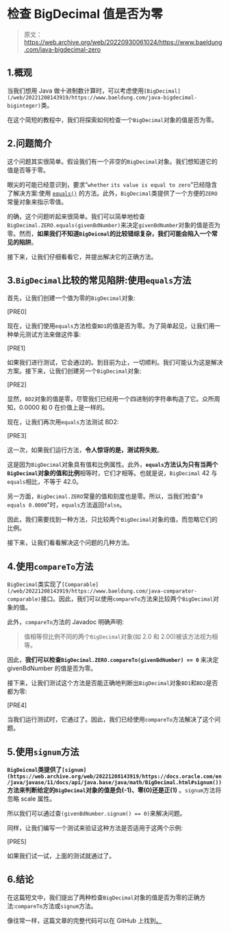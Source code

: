 # 检查 BigDecimal 值是否为零

> 原文：<https://web.archive.org/web/20220930061024/https://www.baeldung.com/java-bigdecimal-zero>

## 1.概观

当我们想用 Java 做十进制数计算时，可以考虑使用`[BigDecimal](/web/20221208143919/https://www.baeldung.com/java-bigdecimal-biginteger)`类。

在这个简短的教程中，我们将探索如何检查一个`BigDecimal`对象的值是否为零。

## 2.问题简介

这个问题其实很简单。假设我们有一个非空的`BigDecimal`对象。我们想知道它的值是否等于零。

眼尖的可能已经意识到，要求“`whether` `its value is equal to zero`”已经隐含了解决方案:使用 [`equals()`](/web/20221208143919/https://www.baeldung.com/java-equals-method-operator-difference) 的方法。此外，`BigDecimal`类提供了一个方便的`ZERO`常量对象来指示零值。

的确，这个问题听起来很简单。我们可以简单地检查`BigDecimal.ZERO.equals(givenBdNumber)`来决定`givenBdNumber`对象的值是否为零。然而，**如果我们不知道`BigDeicmal`的比较错综复杂，我们可能会陷入一个常见的陷阱**。

接下来，让我们仔细看看它，并提出解决它的正确方法。

## 3.`BigDecimal`比较的常见陷阱:使用`equals`方法

首先，让我们创建一个值为零的`BigDecimal`对象:

[PRE0]

现在，让我们使用`equals`方法检查`BD1`的值是否为零。为了简单起见，让我们用一种单元测试方法来做这件事:

[PRE1]

如果我们进行测试，它会通过的。到目前为止，一切顺利。我们可能认为这是解决方案。接下来，让我们创建另一个`BigDecimal`对象:

[PRE2]

显然，`BD2`对象的值是零，尽管我们已经用一个四进制的字符串构造了它。众所周知，0.0000 和 0 在价值上是一样的。

现在，让我们再次用`equals`方法测试 BD2:

[PRE3]

这一次，如果我们运行方法，**令人惊讶的是，测试将失败**。

这是因为`BigDecimal`对象具有值和比例属性。此外，**`equals`方法认为只有当两个`BigDecimal`对象的值和比例**相等时，它们才相等。也就是说，`BigDecimal` 42 与`equals`相比，不等于 42.0。

另一方面，`BigDecimal.ZERO`常量的值和刻度也是零。所以，当我们检查"`0 equals 0.0000`"时，`equals`方法返回`false`。

因此，我们需要找到一种方法，只比较两个`BigDecimal`对象的值，而忽略它们的比例。

接下来，让我们看看解决这个问题的几种方法。

## 4.使用`compareTo`方法

`BigDecimal`类实现了`[Comparable](/web/20221208143919/https://www.baeldung.com/java-comparator-comparable)`接口。因此，我们可以使用`compareTo`方法来比较两个`BigDecimal`对象的值。

此外，`compareTo`方法的 Javadoc 明确声明:

> 值相等但比例不同的两个`BigDecimal`对象(如 2.0 和 2.00)被该方法视为相等。

因此，**我们可以检查`BigDecimal.ZERO.compareTo(givenBdNumber) == 0`** 来决定 givenBdNumber 的值是否为零。

接下来，让我们测试这个方法是否能正确地判断出`BigDecimal`对象`BD1`和`BD2`是否都为零:

[PRE4]

当我们运行测试时，它通过了。因此，我们已经使用`compareTo`方法解决了这个问题。

## 5.使用`signum`方法

**`BigDeicmal`类提供了`[signum](https://web.archive.org/web/20221208143919/https://docs.oracle.com/en/java/javase/11/docs/api/java.base/java/math/BigDecimal.html#signum())`方法来判断给定的`BigDecimal`对象的值是负(-1)、零(0)还是正(1)** 。`signum`方法将忽略 scale 属性。

所以我们可以通过查`(givenBdNumber.signum() == 0)`来解决问题。

同样，让我们编写一个测试来验证这种方法是否适用于这两个示例:

[PRE5]

如果我们试一试，上面的测试就通过了。

## 6.结论

在这篇短文中，我们提出了两种检查`BigDecimal`对象的值是否为零的正确方法:`compareTo`方法或`signum`方法。

像往常一样，这篇文章的完整代码可以在 GitHub 上找到[。](https://web.archive.org/web/20221208143919/https://github.com/eugenp/tutorials/tree/master/core-java-modules/core-java-numbers-4)